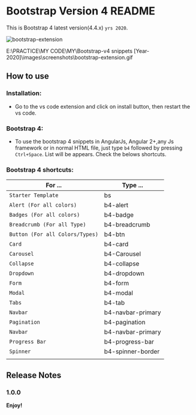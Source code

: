 # Bootstrap Version 4 README

This is Bootstrap 4 latest version(4.4.x) `yrs 2020`.

<!-- ![bootstrap-extension](https://user-images.githubusercontent.com/49204963/74087227-968d3400-4a8a-11ea-84e0-db948d05cc57.gif) -->

![bootstrap-extension](.images/screenshots/bootstrap-extension.gif)

E:\PRACTICE\MY CODE\MY\Bootstrap-v4 snippets [Year-2020]\images\screenshots\bootstrap-extension.gif

## How to use

### Installation:

- Go to the vs code extension and click on install button, then restart the vs code.

### Bootstrap 4:

- To use the bootstrap 4 snippets in AngularJs, Angular 2+,any Js framework or in normal HTML file, just type `b4` followed by pressing `Ctrl+Space`. List will be appears. Check the belows shortcuts.

### Bootstrap 4 shortcuts:

| For ...                         | Type ...          |
| ------------------------------- | ----------------- |
| `Starter Template`              | bs                |
| `Alert (For all colors)`        | b4-alert          |
| `Badges (For all colors)`       | b4-badge          |
| `Breadcrumb (For all Type)`     | b4-breadcrumb     |
| `Button (For all Colors/Types)` | b4-btn            |
| `Card`                          | b4-card           |
| `Carousel`                      | b4-Carousel       |
| `Collapse`                      | b4-collapse       |
| `Dropdown`                      | b4-dropdown       |
| `Form`                          | b4-form           |
| `Modal`                         | b4-modal          |
| `Tabs`                          | b4-tab            |
| `Navbar`                        | b4-navbar-primary |
| `Pagination`                    | b4-pagination     |
| `Navbar`                        | b4-navbar-primary |
| `Progress Bar`                  | b4-progress-bar   |
| `Spinner`                       | b4-spinner-border |
|                                 |                   |

## Release Notes

### 1.0.0

**Enjoy!**
